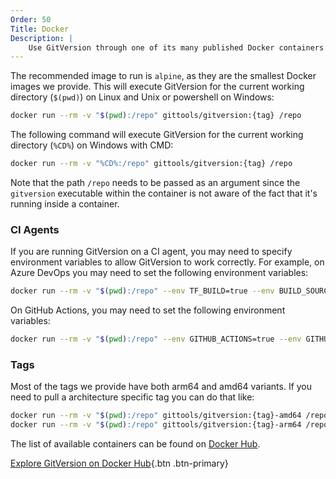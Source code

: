 ```yaml
---
Order: 50
Title: Docker
Description: |
    Use GitVersion through one of its many published Docker containers.
---
```


The recommended image to run is `alpine`, as they are the smallest Docker images we provide. This will execute GitVersion for the current working directory (`$(pwd)`) on Linux and Unix or powershell on Windows:

```sh
docker run --rm -v "$(pwd):/repo" gittools/gitversion:{tag} /repo
```

The following command will execute GitVersion for the current working directory (`%CD%`) on Windows with CMD:

```sh
docker run --rm -v "%CD%:/repo" gittools/gitversion:{tag} /repo
```

Note that the path `/repo` needs to be passed as an argument since the `gitversion` executable within the container is not aware of the fact that it's running inside a container.

### CI Agents

If you are running GitVersion on a CI agent, you may need to specify environment variables to allow GitVersion to work correctly.
For example, on Azure DevOps you may need to set the following environment variables:

```sh
docker run --rm -v "$(pwd):/repo" --env TF_BUILD=true --env BUILD_SOURCEBRANCH=$(Build.SourceBranch) gittools/gitversion:{tag} /repo
```

On GitHub Actions, you may need to set the following environment variables:

```sh
docker run --rm -v "$(pwd):/repo" --env GITHUB_ACTIONS=true --env GITHUB_REF=$(GITHUB_REF) gittools/gitversion:{tag} /repo
```

### Tags

Most of the tags we provide have both arm64 and amd64 variants. If you need to pull a architecture specific tag you can do that like:

```sh
docker run --rm -v "$(pwd):/repo" gittools/gitversion:{tag}-amd64 /repo
docker run --rm -v "$(pwd):/repo" gittools/gitversion:{tag}-arm64 /repo
```

The list of available containers can be found on [Docker Hub][docker-hub].

[Explore GitVersion on Docker Hub][docker-hub]{.btn .btn-primary}

[docker-hub]: https://hub.docker.com/r/gittools/gitversion
